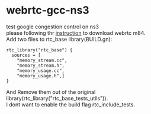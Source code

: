 # webrtc-gcc-ns3
test google congestion control on ns3  
please following thr [instruction][mediasoup] to download webrtc m84.  
Add two files to rtc_base library(BUILD.gn):  
```
rtc_library("rtc_base") {
  sources = [
    "memory_stream.cc",
    "memory_stream.h",
    "memory_usage.cc",
    "memory_usage.h",]
}
```
And Remove them out of the original library(rtc_library("rtc_base_tests_utils")).  
I dont want to enable the build flag rtc_include_tests.  

[mediasoup]: https://mediasoup.org/documentation/v3/libmediasoupclient/installation/

